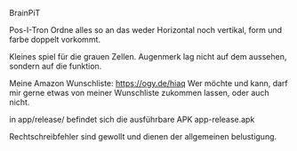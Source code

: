 BrainPiT

Pos-I-Tron
Ordne alles so an das weder Horizontal noch vertikal, form und farbe doppelt vorkommt.

Kleines spiel für die grauen Zellen. Augenmerk lag nicht auf dem aussehen, sondern auf die funktion.

Meine Amazon Wunschliste: https://ogy.de/hiaq
Wer möchte und kann, darf mir gerne etwas von meiner Wunschliste zukommen lassen, oder auch nicht.

in app/release/ befindet sich die ausführbare APK app-release.apk

Rechtschreibfehler sind gewollt und dienen der allgemeinen belustigung.

